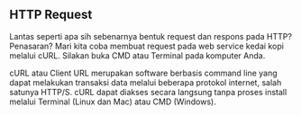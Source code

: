 ## HTTP Request

Lantas seperti apa sih sebenarnya bentuk request dan respons pada HTTP? Penasaran? Mari kita coba membuat request pada web service kedai kopi melalui cURL. Silakan buka CMD atau Terminal pada komputer Anda.

cURL atau Client URL merupakan software berbasis command line yang dapat melakukan transaksi data melalui beberapa protokol internet, salah satunya HTTP/S. cURL dapat diakses secara langsung tanpa proses install melalui Terminal (Linux dan Mac) atau CMD (Windows).
